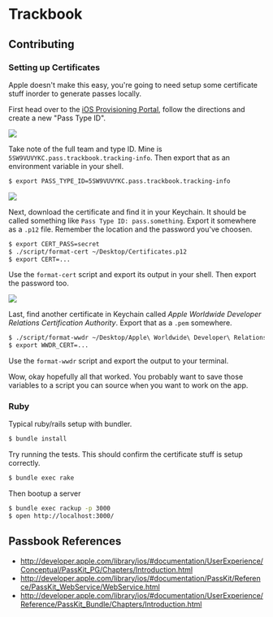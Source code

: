 # Trackbook

## Contributing

### Setting up Certificates

Apple doesn't make this easy, you're going to need setup some
certificate stuff inorder to generate passes locally.

First head over to the [iOS Provisioning Portal](https://developer.apple.com/ios/manage/overview/index.action),
follow the directions and create a new "Pass Type ID".

![](http://i.imgur.com/tPkAE.png)

Take note of the full team and type ID. Mine is
`5SW9VUVYKC.pass.trackbook.tracking-info`. Then export that as an
environment variable in your shell.

``` sh
$ export PASS_TYPE_ID=5SW9VUVYKC.pass.trackbook.tracking-info
```

![](http://i.imgur.com/0yf26.png)

Next, download the certificate and find it in your Keychain. It should
be called something like `Pass Type ID: pass.something`. Export it
somewhere as a `.p12` file. Remember
the location and the password you've choosen.

``` sh
$ export CERT_PASS=secret
$ ./script/format-cert ~/Desktop/Certificates.p12
$ export CERT=...
```

Use the `format-cert` script and export its output in your shell. Then
export the password too.

![](http://i.imgur.com/i88Qk.png)

Last, find another certificate in Keychain called *Apple Worldwide
Developer Relations Certification Authority*. Export that as a `.pem`
somewhere.

``` sh
$ ./script/format-wwdr ~/Desktop/Apple\ Worldwide\ Developer\ Relations\ Certification\ Authority.pem
$ export WWDR_CERT=...
```

Use the `format-wwdr` script and export the output to your terminal.

Wow, okay hopefully all that worked. You probably want to save those
variables to a script you can source when you want to work on the app.

### Ruby

Typical ruby/rails setup with bundler.

``` sh
$ bundle install
```

Try running the tests. This should confirm the certificate stuff is
setup correctly.

``` sh
$ bundle exec rake
```

Then bootup a server

``` sh
$ bundle exec rackup -p 3000
$ open http://localhost:3000/
```


## Passbook References

* http://developer.apple.com/library/ios/#documentation/UserExperience/Conceptual/PassKit_PG/Chapters/Introduction.html
* http://developer.apple.com/library/ios/#documentation/PassKit/Reference/PassKit_WebService/WebService.html
* http://developer.apple.com/library/ios/#documentation/UserExperience/Reference/PassKit_Bundle/Chapters/Introduction.html
